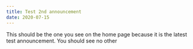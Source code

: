 ```yaml
---
title: Test 2nd announcement
date: 2020-07-15
---
```


This should be the one you see on the home page because it is the latest test announcement. You should see no other
